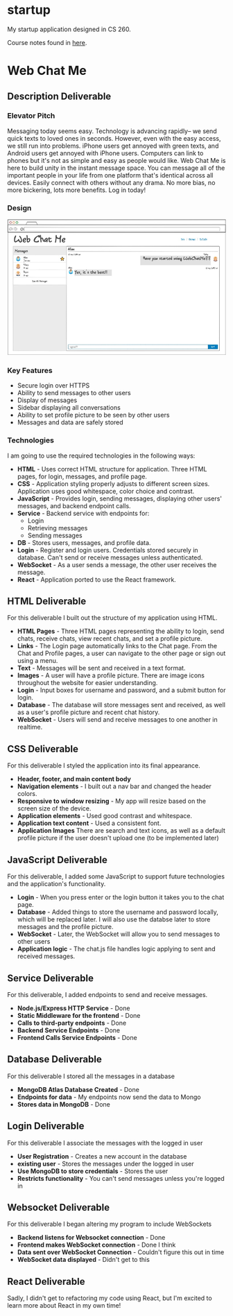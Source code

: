 # startup
My startup application designed in CS 260.

Course notes found in [here](/notes.md).

# Web Chat Me

## Description Deliverable

### Elevator Pitch

Messaging today seems easy. Technology is advancing rapidly– we send quick texts to loved ones in seconds. However, even with the easy access, we still run into problems. iPhone users get annoyed with green texts, and Android users get annoyed with iPhone users. Computers can link to phones but it's not as simple and easy as people would like. Web Chat Me is here to build unity in the instant message space. You can message all of the important people in your life from one platform that's identical across all devices. Easily connect with others without any drama. No more bias, no more bickering, lots more benefits. Log in today!

### Design

![Mock](WebChatMeDesign.jpg)

### Key Features

 - Secure login over HTTPS
 - Ability to send messages to other users
 - Display of messages
 - Sidebar displaying all conversations
 - Ability to set profile picture to be seen by other users
 - Messages and data are safely stored

### Technologies

I am going to use the required technologies in the following ways:

 - **HTML** - Uses correct HTML structure for application. Three HTML pages, for login, messages, and profile page.
 - **CSS** - Application styling properly adjusts to different screen sizes. Application uses good whitespace, color choice and contrast.
 - **JavaScript** - Provides login, sending messages, displaying other users' messages, and backend endpoint calls.
 - **Service** - Backend service with endpoints for:
    - Login
    - Retrieving messages
    - Sending messages
 - **DB** - Stores users, messages, and profile data.
 - **Login** - Register and login users. Credentials stored securely in database. Can't send or receive messages unless authenticated.
 - **WebSocket** - As a user sends a message, the other user receives the message.
 - **React** - Application ported to use the React framework.

## HTML Deliverable

For this deliverable I built out the structure of my application using HTML.

 - **HTML Pages** - Three HTML pages representing the ability to login, send chats, receive chats, view recent chats, and set a profile picture.
 - **Links** - The Login page automatically links to the Chat page. From the Chat and Profile pages, a user can navigate to the other page or sign out using a menu.
 - **Text** - Messages will be sent and received in a text format.
 - **Images** - A user will have a profile picture. There are image icons throughout the website for easier understanding.
 - **Login** - Input boxes for username and password, and a submit button for login.
 - **Database** - The database will store messages sent and received, as well as a user's profile picture and recent chat history.
 - **WebSocket** - Users will send and receive messages to one another in realtime.

## CSS Deliverable

For this deliverable I styled the application into its final appearance.

 - **Header, footer, and main content body**
 - **Navigation elements** - I built out a nav bar and changed the header colors.
 - **Responsive to window resizing** - My app will resize based on the screen size of the device.
 - **Application elements** - Used good contrast and whitespace.
 - **Application text content** - Used a consistent font.
 - **Application Images** There are search and text icons, as well as a default profile picture if the user doesn't upload one (to be implemented later)

## JavaScript Deliverable

For this deliverable, I added some JavaScript to support future technologies and the application's functionality.

 - **Login** - When you press enter or the login button it takes you to the chat page.
 - **Database** - Added things to store the username and password locally, which will be replaced later. I will also use the databse later to store messages and the profile picture.
 - **WebSocket** - Later, the WebSocket will allow you to send messages to other users
 - **Application logic** - The chat.js file handles logic applying to sent and received messages.

## Service Deliverable

For this deliverable, I added endpoints to send and receive messages.

 - **Node.js/Express HTTP Service** - Done
 - **Static Middleware for the frontend** - Done
 - **Calls to third-party endpoints** - Done
 - **Backend Service Endpoints** - Done
 - **Frontend Calls Service Endpoints** - Done

## Database Deliverable

For this deliverable I stored all the messages in a database

 - **MongoDB Atlas Database Created** - Done
 - **Endpoints for data** - My endpoints now send the data to Mongo
 - **Stores data in MongoDB** - Done

## Login Deliverable

For this deliverable I associate the messages with the logged in user

 - **User Registration** - Creates a new account in the database
 - **existing user** - Stores the messages under the logged in user
 - **Use MongoDB to store credentials** - Stores the user
 - **Restricts functionality** - You can't send messages unless you're logged in

## Websocket Deliverable

For this deliverable I began altering my program to include WebSockets

 - **Backend listens for Websocket connection** - Done
 - **Frontend makes WebSocket connection** - Done I think
 - **Data sent over WebSocket Connection** - Couldn't figure this out in time
 - **WebSocket data displayed** - Didn't get to this

## React Deliverable

Sadly, I didn't get to refactoring my code using React, but I'm excited to learn more about 
React in my own time!
